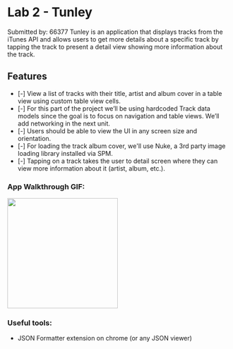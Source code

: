 # Lab 2 - Tunley
Submitted by: 66377
Tunley is an application that displays tracks from the iTunes API and allows users to get more details about a specific track by tapping the track to present a detail view showing more information about the track.
 
## Features
- [-] View a list of tracks with their title, artist and album cover in a table view using custom table view cells.
- [-] For this part of the project we’ll be using hardcoded Track data models since the goal is to focus on navigation and table views. We’ll add networking in the next unit.
- [-] Users should be able to view the UI in any screen size and orientation.
- [-] For loading the track album cover, we'll use Nuke, a 3rd party image loading library installed via SPM.
- [-] Tapping on a track takes the user to detail screen where they can view more information about it (artist, album, etc.).

### App Walkthrough GIF:
<img src="https://i.pinimg.com/originals/a7/b0/15/a7b015d343ad801ad6da8c242dc6ae06.gif" width=250><br>

### Useful tools:
- JSON Formatter extension on chrome (or any JSON viewer)
